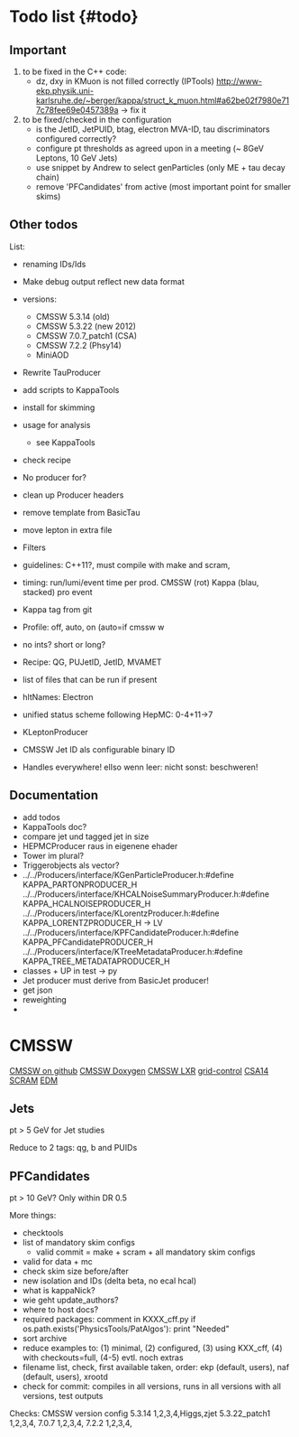 Todo list {#todo}
=================

## Important

1. to be fixed in the C++ code:
    - dz, dxy in KMuon is not filled correctly (IPTools) http://www-ekp.physik.uni-karlsruhe.de/~berger/kappa/struct_k_muon.html#a62be02f7980e717c78fee69e0457389a -> fix it
2. to be fixed/checked in the configuration
    - is the JetID, JetPUID, btag, electron MVA-ID, tau discriminators configured correctly?
    - configure pt thresholds as agreed upon in a meeting (~ 8GeV Leptons, 10 GeV Jets)
    - use snippet by Andrew to select genParticles (only ME + tau decay chain)
    - remove 'PFCandidates' from active (most important point for smaller skims)


## Other todos

List:
- renaming IDs/Ids
- Make debug output reflect new data format

- versions:
  - CMSSW 5.3.14 (old)
  - CMSSW 5.3.22 (new 2012)
  - CMSSW 7.0.7_patch1  (CSA)
  - CMSSW 7.2.2 (Phsy14)
  - MiniAOD
- Rewrite TauProducer
- add scripts to KappaTools
- install for skimming
- usage for analysis
  - see KappaTools
- check recipe
- No producer for?
- clean up Producer headers
- remove template from BasicTau
- move lepton in extra file
- Filters
- guidelines: C++11?, must compile with make and scram, 
- timing: run/lumi/event time per prod. CMSSW (rot) Kappa (blau, stacked) pro event
- Kappa tag from git
- Profile: off, auto, on (auto=if cmssw w
- no ints? short or long?
- Recipe: QG, PUJetID, JetID, MVAMET
- list of files that can be run if present
- hltNames: Electron
- unified status scheme following HepMC: 0-4+11->7
- KLeptonProducer
- CMSSW Jet ID als configurable binary ID
- Handles everywhere! elIso wenn leer: nicht sonst: beschweren!

## Documentation
- add todos
- KappaTools doc?
- compare jet und tagged jet in size
- HEPMCProducer raus in eigenene ehader
- Tower im plural?
- Triggerobjects als vector?
- ../../Producers/interface/KGenParticleProducer.h:#define KAPPA_PARTONPRODUCER_H
../../Producers/interface/KHCALNoiseSummaryProducer.h:#define KAPPA_HCALNOISEPRODUCER_H
../../Producers/interface/KLorentzProducer.h:#define KAPPA_LORENTZPRODUCER_H -> LV
../../Producers/interface/KPFCandidateProducer.h:#define KAPPA_PFCandidatePRODUCER_H
../../Producers/interface/KTreeMetadataProducer.h:#define KAPPA_TREE_METADATAPRODUCER_H
- classes + UP in test -> py
- Jet producer must derive from BasicJet producer!
- get json
- reweighting
- 

# CMSSW
[CMSSW on github](https://github.com/cms-sw/cmssw)
[CMSSW Doxygen](https://cmssdt.cern.ch/SDT/doxygen/)
[CMSSW LXR]()
[grid-control]()
[CSA14](https://twiki.cern.ch/twiki/bin/viewauth/CMS/CSA14)
[SCRAM](https://twiki.cern.ch/twiki/bin/view/CMSPublic/SWGuideScram)
[EDM](https://twiki.cern.ch/twiki/bin/view/CMSPublic/SWGuideEDMGetDataFromEvent)



Jets
----
pt > 5 GeV for Jet studies

Reduce to 2 tags: qg, b and PUIDs


PFCandidates
------------
pt > 10 GeV?
Only within DR 0.5


More things:
- checktools
- list of mandatory skim configs
  - valid commit = make + scram + all mandatory skim configs
- valid for data + mc
- check skim size before/after
- new isolation and IDs (delta beta, no ecal hcal)
- what is kappaNick?
- wie geht update_authors?
- where to host docs?
- required packages: comment in KXXX_cff.py if os.path.exists('PhysicsTools/PatAlgos'): print "Needed"
- sort archive
- reduce examples to: (1) minimal, (2) configured, (3) using KXX_cff, (4) with checkouts=full, (4-5) evtl. noch extras 
- filename list, check, first available taken, order: ekp (default, users), naf (default, users), xrootd
- check for commit: compiles in all versions, runs in all versions with all versions, test outputs


Checks:
CMSSW version  config
5.3.14         1,2,3,4,Higgs,zjet
5.3.22_patch1  1,2,3,4,
7.0.7          1,2,3,4,
7.2.2          1,2,3,4,
